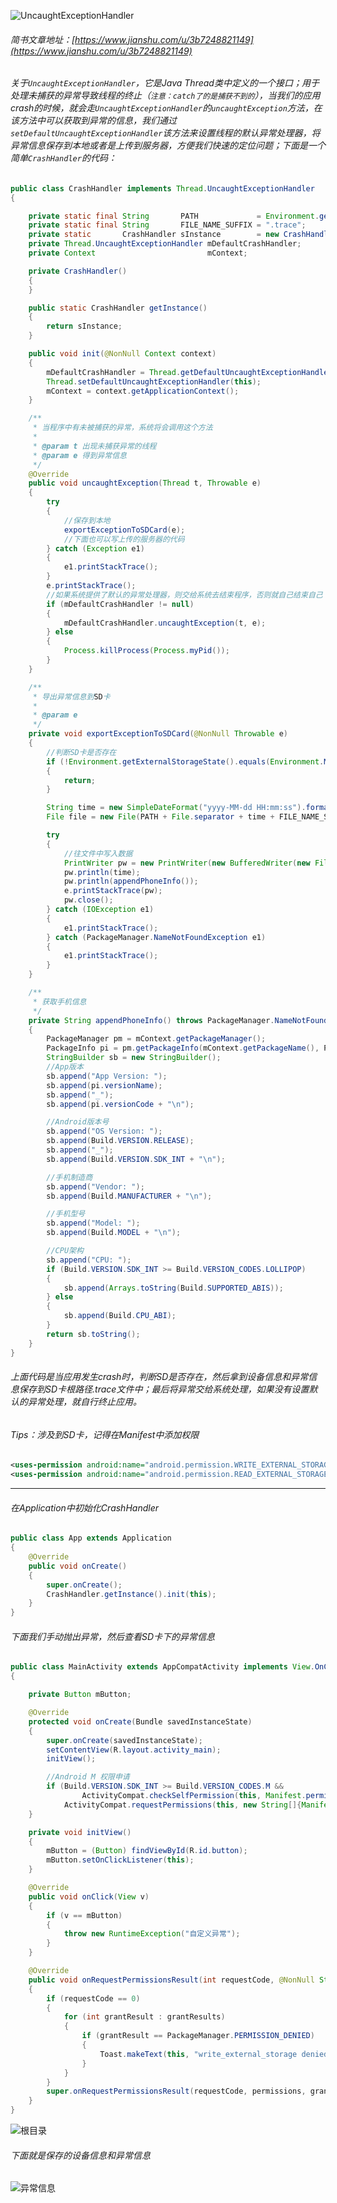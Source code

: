 ![UncaughtExceptionHandler](http://upload-images.jianshu.io/upload_images/1715317-db29a1034acda7bd.jpg?imageMogr2/auto-orient/strip%7CimageView2/2/w/1240)

###### 简书文章地址：[https://www.jianshu.com/u/3b7248821149](https://www.jianshu.com/u/3b7248821149)

###### 关于`UncaughtExceptionHandler`，它是Java Thread类中定义的一个接口；用于处理未捕获的异常导致线程的终止（`注意：catch了的是捕获不到的`），当我们的应用crash的时候，就会走`UncaughtExceptionHandler`的`uncaughtException`方法，在该方法中可以获取到异常的信息，我们通过`setDefaultUncaughtExceptionHandler`该方法来设置线程的默认异常处理器，将异常信息保存到本地或者是上传到服务器，方便我们快速的定位问题；下面是一个简单`CrashHandler`的代码：

``` java
public class CrashHandler implements Thread.UncaughtExceptionHandler
{

    private static final String       PATH             = Environment.getExternalStorageDirectory().getAbsolutePath();
    private static final String       FILE_NAME_SUFFIX = ".trace";
    private static       CrashHandler sInstance        = new CrashHandler();
    private Thread.UncaughtExceptionHandler mDefaultCrashHandler;
    private Context                         mContext;

    private CrashHandler()
    {
    }

    public static CrashHandler getInstance()
    {
        return sInstance;
    }

    public void init(@NonNull Context context)
    {
        mDefaultCrashHandler = Thread.getDefaultUncaughtExceptionHandler();
        Thread.setDefaultUncaughtExceptionHandler(this);
        mContext = context.getApplicationContext();
    }

    /**
     * 当程序中有未被捕获的异常，系统将会调用这个方法
     *
     * @param t 出现未捕获异常的线程
     * @param e 得到异常信息
     */
    @Override
    public void uncaughtException(Thread t, Throwable e)
    {
        try
        {
            //保存到本地
            exportExceptionToSDCard(e);
            //下面也可以写上传的服务器的代码
        } catch (Exception e1)
        {
            e1.printStackTrace();
        }
        e.printStackTrace();
        //如果系统提供了默认的异常处理器，则交给系统去结束程序，否则就自己结束自己
        if (mDefaultCrashHandler != null)
        {
            mDefaultCrashHandler.uncaughtException(t, e);
        } else
        {
            Process.killProcess(Process.myPid());
        }
    }

    /**
     * 导出异常信息到SD卡
     *
     * @param e
     */
    private void exportExceptionToSDCard(@NonNull Throwable e)
    {
        //判断SD卡是否存在
        if (!Environment.getExternalStorageState().equals(Environment.MEDIA_MOUNTED))
        {
            return;
        }

        String time = new SimpleDateFormat("yyyy-MM-dd HH:mm:ss").format(new Date());
        File file = new File(PATH + File.separator + time + FILE_NAME_SUFFIX);

        try
        {
            //往文件中写入数据
            PrintWriter pw = new PrintWriter(new BufferedWriter(new FileWriter(file)));
            pw.println(time);
            pw.println(appendPhoneInfo());
            e.printStackTrace(pw);
            pw.close();
        } catch (IOException e1)
        {
            e1.printStackTrace();
        } catch (PackageManager.NameNotFoundException e1)
        {
            e1.printStackTrace();
        }
    }

    /**
     * 获取手机信息
     */
    private String appendPhoneInfo() throws PackageManager.NameNotFoundException
    {
        PackageManager pm = mContext.getPackageManager();
        PackageInfo pi = pm.getPackageInfo(mContext.getPackageName(), PackageManager.GET_ACTIVITIES);
        StringBuilder sb = new StringBuilder();
        //App版本
        sb.append("App Version: ");
        sb.append(pi.versionName);
        sb.append("_");
        sb.append(pi.versionCode + "\n");

        //Android版本号
        sb.append("OS Version: ");
        sb.append(Build.VERSION.RELEASE);
        sb.append("_");
        sb.append(Build.VERSION.SDK_INT + "\n");

        //手机制造商
        sb.append("Vendor: ");
        sb.append(Build.MANUFACTURER + "\n");

        //手机型号
        sb.append("Model: ");
        sb.append(Build.MODEL + "\n");

        //CPU架构
        sb.append("CPU: ");
        if (Build.VERSION.SDK_INT >= Build.VERSION_CODES.LOLLIPOP)
        {
            sb.append(Arrays.toString(Build.SUPPORTED_ABIS));
        } else
        {
            sb.append(Build.CPU_ABI);
        }
        return sb.toString();
    }
}
```

###### 上面代码是当应用发生crash时，判断SD是否存在，然后拿到设备信息和异常信息保存到SD卡根路径.trace文件中；最后将异常交给系统处理，如果没有设置默认的异常处理，就自行终止应用。
###### Tips：涉及到SD卡，记得在Manifest中添加权限

``` xml
<uses-permission android:name="android.permission.WRITE_EXTERNAL_STORAGE"/>
<uses-permission android:name="android.permission.READ_EXTERNAL_STORAGE"/>
```

---- 

###### 在Application中初始化CrashHandler

``` java
public class App extends Application
{
    @Override
    public void onCreate()
    {
        super.onCreate();
        CrashHandler.getInstance().init(this);
    }
}
```

###### 下面我们手动抛出异常，然后查看SD卡下的异常信息

``` java
public class MainActivity extends AppCompatActivity implements View.OnClickListener
{

    private Button mButton;

    @Override
    protected void onCreate(Bundle savedInstanceState)
    {
        super.onCreate(savedInstanceState);
        setContentView(R.layout.activity_main);
        initView();

        //Android M 权限申请
        if (Build.VERSION.SDK_INT >= Build.VERSION_CODES.M &&
                ActivityCompat.checkSelfPermission(this, Manifest.permission.WRITE_EXTERNAL_STORAGE) == PackageManager.PERMISSION_DENIED)
            ActivityCompat.requestPermissions(this, new String[]{Manifest.permission.WRITE_EXTERNAL_STORAGE}, 0);
    }

    private void initView()
    {
        mButton = (Button) findViewById(R.id.button);
        mButton.setOnClickListener(this);
    }

    @Override
    public void onClick(View v)
    {
        if (v == mButton)
        {
            throw new RuntimeException("自定义异常");
        }
    }

    @Override
    public void onRequestPermissionsResult(int requestCode, @NonNull String[] permissions, @NonNull int[] grantResults)
    {
        if (requestCode == 0)
        {
            for (int grantResult : grantResults)
            {
                if (grantResult == PackageManager.PERMISSION_DENIED)
                {
                    Toast.makeText(this, "write_external_storage denied！", Toast.LENGTH_SHORT).show();
                }
            }
        }
        super.onRequestPermissionsResult(requestCode, permissions, grantResults);
    }
}

```
![根目录](http://upload-images.jianshu.io/upload_images/1715317-2c61d740871bdf73.jpg?imageMogr2/auto-orient/strip%7CimageView2/2/w/1240)

###### 下面就是保存的设备信息和异常信息

![异常信息](http://upload-images.jianshu.io/upload_images/1715317-39682be7633ae610.jpg?imageMogr2/auto-orient/strip%7CimageView2/2/w/1240)